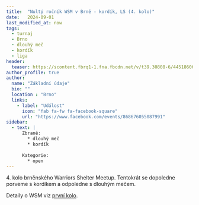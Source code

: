 ```yaml
---
title:  "Nultý ročník WSM v Brně - kordík, LS (4. kolo)"
date:   2024-09-01
last_modified_at: now
tags:
  - turnaj
  - Brno
  - dlouhý meč
  - kordík
  - liga
header:
  teaser: https://scontent.fbrq1-1.fna.fbcdn.net/v/t39.30808-6/445186060_122107133096319761_7489924575528875242_n.jpg?_nc_cat=110&ccb=1-7&_nc_sid=75d36f&_nc_ohc=usDojrIij3MQ7kNvgFYW2FH&_nc_ht=scontent.fbrq1-1.fna&oh=00_AYCPbJmeW0pCUiVFzXPxFF80jFQRrR-3eiA-BnvDi3qmZg&oe=66820199
author_profile: true
author:
  name: "Základní údaje"
  bio: ""
  location : "Brno"
  links:
    - label: "Událost"
      icon: "fab fa-fw fa-facebook-square"
      url: "https://www.facebook.com/events/868676055087991"
sidebar:
  - text: |
      Zbraně:
        * dlouhý meč
        * kordík
      
      Kategorie:
        * open
---
```

4\. kolo brněnského Warriors Shelter Meetup.
Tentokrát se dopoledne porveme s kordíkem a odpoledne s dlouhým mečem.

Detaily o WSM viz [první kolo](/turnaje/minule/wsm-2024-1).
